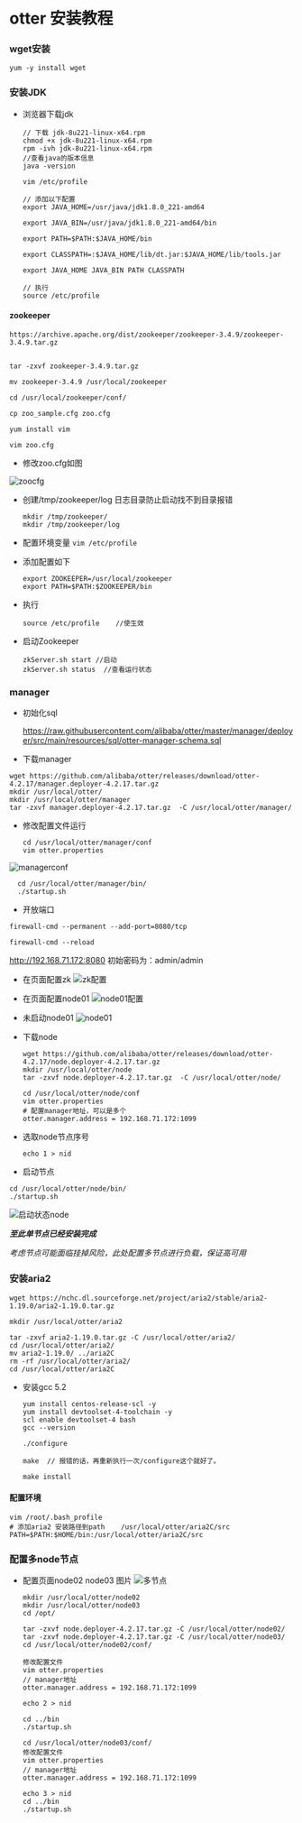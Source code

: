 # otter 安装教程

### wget安装
  `
  yum -y install wget
  `

### 安装JDK
- 浏览器下载jdk

  ```
  // 下载 jdk-8u221-linux-x64.rpm
  chmod +x jdk-8u221-linux-x64.rpm
  rpm -ivh jdk-8u221-linux-x64.rpm
  //查看java的版本信息
  java -version

  vim /etc/profile

  // 添加以下配置
  export JAVA_HOME=/usr/java/jdk1.8.0_221-amd64

  export JAVA_BIN=/usr/java/jdk1.8.0_221-amd64/bin

  export PATH=$PATH:$JAVA_HOME/bin

  export CLASSPATH=:$JAVA_HOME/lib/dt.jar:$JAVA_HOME/lib/tools.jar

  export JAVA_HOME JAVA_BIN PATH CLASSPATH

  // 执行
  source /etc/profile
  ```

#### zookeeper

  `
  https://archive.apache.org/dist/zookeeper/zookeeper-3.4.9/zookeeper-3.4.9.tar.gz
  `

  ```

  tar -zxvf zookeeper-3.4.9.tar.gz

  mv zookeeper-3.4.9 /usr/local/zookeeper

  cd /usr/local/zookeeper/conf/

  cp zoo_sample.cfg zoo.cfg

  yum install vim

  vim zoo.cfg

  ```

- 修改zoo.cfg如图

![zoocfg](imges/zoocfg.png "zoocfg")

<!-- ![zoocfg](https://gitee.com/geyunf/Documents/blob/master/imges/zk%E9%85%8D%E7%BD%AE.png "zoocfg") -->
- 创建/tmp/zookeeper/log 日志目录防止启动找不到目录报错

  ```
  mkdir /tmp/zookeeper/
  mkdir /tmp/zookeeper/log
  ```

- 配置环境变量
`
vim /etc/profile
`
- 添加配置如下

  ```
  export ZOOKEEPER=/usr/local/zookeeper
  export PATH=$PATH:$ZOOKEEPER/bin
  ```
- 执行
  ```
  source /etc/profile    //使生效
  ```

- 启动Zookeeper
  ```
  zkServer.sh start //启动
  zkServer.sh status  //查看运行状态
  ```

### manager

- 初始化sql

  https://raw.githubusercontent.com/alibaba/otter/master/manager/deployer/src/main/resources/sql/otter-manager-schema.sql


- 下载manager
```
wget https://github.com/alibaba/otter/releases/download/otter-4.2.17/manager.deployer-4.2.17.tar.gz
mkdir /usr/local/otter/
mkdir /usr/local/otter/manager
tar -zxvf manager.deployer-4.2.17.tar.gz  -C /usr/local/otter/manager/
```

- 修改配置文件运行

  ```
  cd /usr/local/otter/manager/conf
  vim otter.properties
  ```

![managerconf](imges/managerconf.png "managerconf")

```
  cd /usr/local/otter/manager/bin/
  ./startup.sh
  ```

-  开放端口
  ```
  firewall-cmd --permanent --add-port=8080/tcp

  firewall-cmd --reload
  ```

http://192.168.71.172:8080
初始密码为：admin/admin

- 在页面配置zk
![zk配置](imges/zk配置.png "zk配置")


- 在页面配置node01
![node01配置](imges/node01配置.png "node01配置")

- 未启动node01
![node01](imges/node01.png "node01")

- 下载node

  ```
  wget https://github.com/alibaba/otter/releases/download/otter-4.2.17/node.deployer-4.2.17.tar.gz
  mkdir /usr/local/otter/node
  tar -zxvf node.deployer-4.2.17.tar.gz  -C /usr/local/otter/node/

  cd /usr/local/otter/node/conf
  vim otter.properties
  # 配置manager地址，可以是多个
  otter.manager.address = 192.168.71.172:1099
  ```

- 选取node节点序号

  `
  echo 1 > nid
  `
- 启动节点
```
cd /usr/local/otter/node/bin/
./startup.sh
```
![启动状态node](imges/启动状态node.png "启动状态node")

***至此单节点已经安装完成***

_考虑节点可能面临挂掉风险，此处配置多节点进行负载，保证高可用_
### 安装aria2

  ```
  wget https://nchc.dl.sourceforge.net/project/aria2/stable/aria2-1.19.0/aria2-1.19.0.tar.gz

  mkdir /usr/local/otter/aria2

  tar -zxvf aria2-1.19.0.tar.gz -C /usr/local/otter/aria2/
  cd /usr/local/otter/aria2/
  mv aria2-1.19.0/ ../aria2C
  rm -rf /usr/local/otter/aria2/
  cd /usr/local/otter/aria2C
  ```

- 安装gcc 5.2
  ```
  yum install centos-release-scl -y
  yum install devtoolset-4-toolchain -y
  scl enable devtoolset-4 bash
  gcc --version

  ./configure

  make  // 报错的话，再重新执行一次/configure这个就好了。

  make install
  ```
#### 配置环境
  ```
  vim /root/.bash_profile
  # 添加aria2 安装路径到path    /usr/local/otter/aria2C/src
  PATH=$PATH:$HOME/bin:/usr/local/otter/aria2C/src
  ```
### 配置多node节点

- 配置页面node02 node03 图片
![多节点](imges/多节点.png "多节点")

  ```
  mkdir /usr/local/otter/node02
  mkdir /usr/local/otter/node03
  cd /opt/

  tar -zxvf node.deployer-4.2.17.tar.gz -C /usr/local/otter/node02/
  tar -zxvf node.deployer-4.2.17.tar.gz -C /usr/local/otter/node03/
  cd /usr/local/otter/node02/conf/

  修改配置文件
  vim otter.properties
  // manager地址
  otter.manager.address = 192.168.71.172:1099

  echo 2 > nid

  cd ../bin
  ./startup.sh

  cd /usr/local/otter/node03/conf/
  修改配置文件
  vim otter.properties
  // manager地址
  otter.manager.address = 192.168.71.172:1099

  echo 3 > nid
  cd ../bin
  ./startup.sh
```
